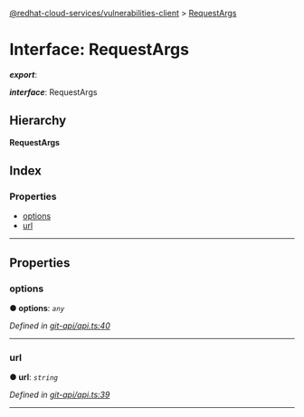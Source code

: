 [@redhat-cloud-services/vulnerabilities-client](../README.md) > [RequestArgs](../interfaces/requestargs.md)

# Interface: RequestArgs

*__export__*: 

*__interface__*: RequestArgs

## Hierarchy

**RequestArgs**

## Index

### Properties

* [options](requestargs.md#options)
* [url](requestargs.md#url)

---

## Properties

<a id="options"></a>

###  options

**● options**: *`any`*

*Defined in [git-api/api.ts:40](https://github.com/RedHatInsights/javascript-clients/blob/master/packages/vulnerabilities/git-api/api.ts#L40)*

___
<a id="url"></a>

###  url

**● url**: *`string`*

*Defined in [git-api/api.ts:39](https://github.com/RedHatInsights/javascript-clients/blob/master/packages/vulnerabilities/git-api/api.ts#L39)*

___

